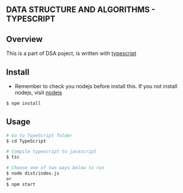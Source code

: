 ## DATA STRUCTURE AND ALGORITHMS - TYPESCRIPT

## Overview
This is a part of DSA poject, is written with [typescript](https://www.typescriptlang.org/)

## Install

- Remember to check you nodejs before install this. If you not install nodejs, visit [nodejs](https://nodejs.org/en/)

```bash
$ npm install
```

## Usage

```bash
# Go to TypeScript folder
$ cd TypeScript

# Compile typescript to javascript
$ tsc 

# Choose one of two ways below to run
$ node dist/index.js
or 
$ npm start
```